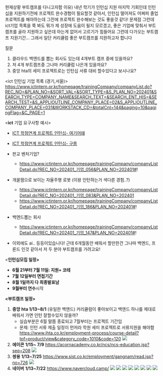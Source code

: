 현재상황
	부트캠프를 다니고자함
	이유) 내년 학기가 인턴십 지원 마지막 기회인데 인턴십을 지원하기전에 프로젝트 완수경험이 필요할것 같아서, 인턴십 떨어져도 어쩌피 졸업프로젝트를 해야하는데 그전에 프로젝트 완수해보는 것도 좋을것 같다! 
문제점
	그런데 ict기업 목록을 쭉 봐도 뭐가 제 성장에 도움이 될지 모르겠고, 좋은 기업에 맞춰서 부트캠프를 골라 지원하고 싶은데 아는게 없어서 고르기가 힘들어요 그런데 다가오는 부트캠프 지원기간... 그래서 일단 커리큘럼 좋은 부트캠프를 지원하고자 합니다

질문
1. 클라우드 백엔드를 뽑는 회사도 있는데 4개부트 캠프 중에 있을까요?
2. 저 4개 부트캠프중 그나마 커리큘럼 나은개 있을까요?
3. 중앙 hta의 세미 프로젝트로는 인턴십 서류 대비 할수있다고 보시나요?

<ict 인턴십 기업 목록 (경기,서울)>
https://www.ictintern.or.kr/homepage/trainingCompany/companyList.do?REC_NO=&PLAN_NO=&SORT_VAL=&SORT_TYPE=&S_PLAN_NO=202401&SEARCH_TYPE=COMPANY_NAME&SEARCH_TEXT=&SEARCH_ENT_HIS=&SEARCH_TEST=&S_APPLIOUTLINE_COMPANY_PLACE=02&S_APPLIOUTLINE_COMPANY_PLACE=031&WORKSTACK_CD=&totalCnt=144&paging=10&pagingFlag=&C_PAGE=1

<**ict** 기업 요구사항 예시>

- [ICT 학점연계 프로젝트 인턴십- 여기어떄](https://www.ictintern.or.kr/homepage/trainingCompany/companyListDetail.do?REC_NO=202401_%EA%B8%B0%EC%97%85_069&PLAN_NO=202401)

- [ICT 학점연계 프로젝트 인턴십- 구름](https://www.ictintern.or.kr/homepage/trainingCompany/companyListDetail.do?REC_NO=202401_%EA%B8%B0%EC%97%85_147&PLAN_NO=202401#!)

- 판교 벤처기업? 
	- https://www.ictintern.or.kr/homepage/trainingCompany/companyListDetail.do?REC_NO=202401_기업_056&PLAN_NO=202401#!

- 개꿀잼으로 보이는 자율주행 로봇 (이왕 인턴하는거 색다른 경험..?)
	- https://www.ictintern.or.kr/homepage/trainingCompany/companyListDetail.do?REC_NO=202401_기업_083&PLAN_NO=202401
	-  https://www.ictintern.or.kr/homepage/trainingCompany/companyListDetail.do?REC_NO=202401_기업_186&PLAN_NO=202401#!
- 백엔드뽑는 회사
	- https://www.ictintern.or.kr/homepage/trainingCompany/companyListDetail.do?REC_NO=202401_기업_147&PLAN_NO=202401#!
- 이외에도 ai.. 등등이있습니다! 근데 6개월동안 배워서 할만한건 그나마 백엔드, 프론드 인것 같아서 저 두 분야 부트캠프를 가려고요! 

<**인턴십모집 일정>** 

- **6월 21부터 7월 11일: 지원+ 코테** 
- **7월 12일부터 면접기간** 
- **8월 1일까지 다 최종발표남**
- **9월부터 연수**시작

**<부트캠프 일정>**

1. **중앙** **hta 1/13~8/1** (유일한 백엔드)
	커리큘럼이 좋아보이고 백엔드 하나를 제대로 배워서 가면 인턴 잘할수있지 않을까?
	- 실습부분은 6월 말쯤 종료되고 7월부터는 프로젝트 기간임
	- 문제: 인턴 서류 제출 일정이 먼저라 학원 세미 프로젝트로 서류지원을 해야함
	 https://www.jhta.co.kr/employment-process/course-detail?tpf=product/view&category_code=1010&code=120
	 ![](../01_daily_study/pic/Pasted%20image%2020250101145707.png)
2. **에이콘** **1/15~ 7/9**
	 https://acornacademy.co.kr/ncs/ncs-education.jsp?seq=208
	 ![](../01_daily_study/pic/Pasted%20image%2020250101145726.png)
1. **쌍용** **1/13~7/25**
	 https://www.sist.co.kr/employment/gangnam/read.jsp?no=726
	 ![](../01_daily_study/pic/Pasted%20image%2020250101145736.png)
1. **네이버** **1/13~7/22**
	https://www.navercloud.camp/
	![](../01_daily_study/pic/Pasted%20image%2020250101145758.png)
	![](../01_daily_study/pic/Pasted%20image%2020250101145803.png)
	![](../01_daily_study/pic/Pasted%20image%2020250101145810.png)
	![](../01_daily_study/pic/Pasted%20image%2020250101145817.png)
	![](../01_daily_study/pic/Pasted%20image%2020250101145821.png)
	![](../01_daily_study/pic/Pasted%20image%2020250101145825.png)
	![](../01_daily_study/pic/Pasted%20image%2020250101145833.png)
	![](../01_daily_study/pic/Pasted%20image%2020250101145837.png)

